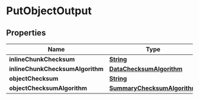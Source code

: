 

# PutObjectOutput


## Properties

| Name | Type | Description | Notes |
|------------ | ------------- | ------------- | -------------|
|**inlineChunkChecksum** | [**String**](String.md) |  |  |
|**inlineChunkChecksumAlgorithm** | [**DataChecksumAlgorithm**](DataChecksumAlgorithm.md) |  |  |
|**objectChecksum** | [**String**](String.md) |  |  |
|**objectChecksumAlgorithm** | [**SummaryChecksumAlgorithm**](SummaryChecksumAlgorithm.md) |  |  |



